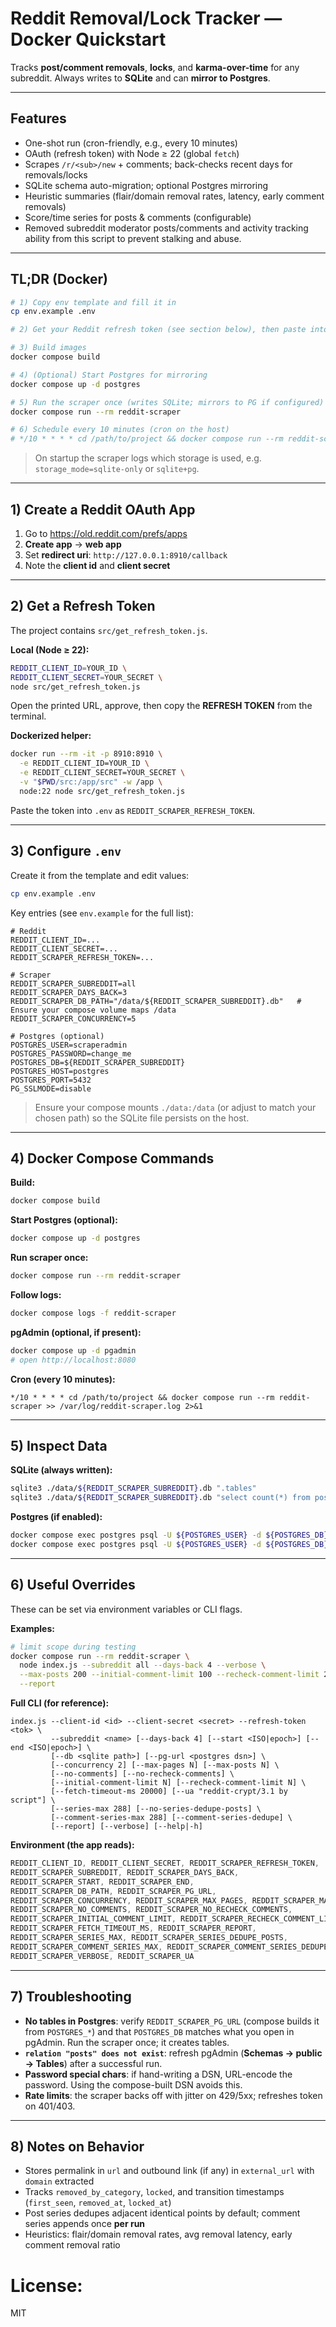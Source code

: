 # Reddit Removal/Lock Tracker — Docker Quickstart

Tracks **post/comment removals**, **locks**, and **karma-over-time** for any subreddit. Always writes to **SQLite** and can **mirror to Postgres**.

---

## Features
- One-shot run (cron-friendly, e.g., every 10 minutes)
- OAuth (refresh token) with Node ≥ 22 (global `fetch`)
- Scrapes `/r/<sub>/new` + comments; back-checks recent days for removals/locks
- SQLite schema auto-migration; optional Postgres mirroring
- Heuristic summaries (flair/domain removal rates, latency, early comment removals)
- Score/time series for posts & comments (configurable)
- Removed subreddit moderator posts/comments and activity tracking ability from this script to prevent stalking and abuse.

---

## TL;DR (Docker)
```bash
# 1) Copy env template and fill it in
cp env.example .env

# 2) Get your Reddit refresh token (see section below), then paste into .env

# 3) Build images
docker compose build

# 4) (Optional) Start Postgres for mirroring
docker compose up -d postgres

# 5) Run the scraper once (writes SQLite; mirrors to PG if configured)
docker compose run --rm reddit-scraper

# 6) Schedule every 10 minutes (cron on the host)
# */10 * * * * cd /path/to/project && docker compose run --rm reddit-scraper >> /var/log/reddit-scraper.log 2>&1
```

> On startup the scraper logs which storage is used, e.g. `storage_mode=sqlite-only` or `sqlite+pg`.

---

## 1) Create a Reddit OAuth App
1. Go to <https://old.reddit.com/prefs/apps>
2. **Create app** → **web app**
3. Set **redirect uri**: `http://127.0.0.1:8910/callback`
4. Note the **client id** and **client secret**

---

## 2) Get a Refresh Token
The project contains `src/get_refresh_token.js`.

**Local (Node ≥ 22):**
```bash
REDDIT_CLIENT_ID=YOUR_ID \
REDDIT_CLIENT_SECRET=YOUR_SECRET \
node src/get_refresh_token.js
```
Open the printed URL, approve, then copy the **REFRESH TOKEN** from the terminal.

**Dockerized helper:**
```bash
docker run --rm -it -p 8910:8910 \
  -e REDDIT_CLIENT_ID=YOUR_ID \
  -e REDDIT_CLIENT_SECRET=YOUR_SECRET \
  -v "$PWD/src:/app/src" -w /app \
  node:22 node src/get_refresh_token.js
```

Paste the token into `.env` as `REDDIT_SCRAPER_REFRESH_TOKEN`.

---

## 3) Configure `.env`
Create it from the template and edit values:
```bash
cp env.example .env
```
Key entries (see `env.example` for the full list):
```dotenv
# Reddit
REDDIT_CLIENT_ID=...
REDDIT_CLIENT_SECRET=...
REDDIT_SCRAPER_REFRESH_TOKEN=...

# Scraper
REDDIT_SCRAPER_SUBREDDIT=all
REDDIT_SCRAPER_DAYS_BACK=3
REDDIT_SCRAPER_DB_PATH="/data/${REDDIT_SCRAPER_SUBREDDIT}.db"   # Ensure your compose volume maps /data
REDDIT_SCRAPER_CONCURRENCY=5

# Postgres (optional)
POSTGRES_USER=scraperadmin
POSTGRES_PASSWORD=change_me
POSTGRES_DB=${REDDIT_SCRAPER_SUBREDDIT}
POSTGRES_HOST=postgres
POSTGRES_PORT=5432
PG_SSLMODE=disable
```
> Ensure your compose mounts `./data:/data` (or adjust to match your chosen path) so the SQLite file persists on the host.

---

## 4) Docker Compose Commands

**Build:**
```bash
docker compose build
```

**Start Postgres (optional):**
```bash
docker compose up -d postgres
```

**Run scraper once:**
```bash
docker compose run --rm reddit-scraper
```

**Follow logs:**
```bash
docker compose logs -f reddit-scraper
```

**pgAdmin (optional, if present):**
```bash
docker compose up -d pgadmin
# open http://localhost:8080
```

**Cron (every 10 minutes):**
```cron
*/10 * * * * cd /path/to/project && docker compose run --rm reddit-scraper >> /var/log/reddit-scraper.log 2>&1
```

---

## 5) Inspect Data

**SQLite (always written):**
```bash
sqlite3 ./data/${REDDIT_SCRAPER_SUBREDDIT}.db ".tables"
sqlite3 ./data/${REDDIT_SCRAPER_SUBREDDIT}.db "select count(*) from posts; select count(*) from comments;"
```

**Postgres (if enabled):**
```bash
docker compose exec postgres psql -U ${POSTGRES_USER} -d ${POSTGRES_DB} -c "\\dt"
docker compose exec postgres psql -U ${POSTGRES_USER} -d ${POSTGRES_DB} -c "select count(*) from public.posts; select count(*) from public.comments;"
```

---

## 6) Useful Overrides
These can be set via environment variables or CLI flags.

**Examples:**
```bash
# limit scope during testing
docker compose run --rm reddit-scraper \
  node index.js --subreddit all --days-back 4 --verbose \
  --max-posts 200 --initial-comment-limit 100 --recheck-comment-limit 200 \
  --report
```

**Full CLI (for reference):**
```
index.js --client-id <id> --client-secret <secret> --refresh-token <tok> \
         --subreddit <name> [--days-back 4] [--start <ISO|epoch>] [--end <ISO|epoch>] \
         [--db <sqlite path>] [--pg-url <postgres dsn>] \
         [--concurrency 2] [--max-pages N] [--max-posts N] \
         [--no-comments] [--no-recheck-comments] \
         [--initial-comment-limit N] [--recheck-comment-limit N] \
         [--fetch-timeout-ms 20000] [--ua "reddit-crypt/3.1 by script"] \
         [--series-max 288] [--no-series-dedupe-posts] \
         [--comment-series-max 288] [--comment-series-dedupe] \
         [--report] [--verbose] [--help|-h]
```

**Environment (the app reads):**
```js
REDDIT_CLIENT_ID, REDDIT_CLIENT_SECRET, REDDIT_SCRAPER_REFRESH_TOKEN,
REDDIT_SCRAPER_SUBREDDIT, REDDIT_SCRAPER_DAYS_BACK,
REDDIT_SCRAPER_START, REDDIT_SCRAPER_END,
REDDIT_SCRAPER_DB_PATH, REDDIT_SCRAPER_PG_URL,
REDDIT_SCRAPER_CONCURRENCY, REDDIT_SCRAPER_MAX_PAGES, REDDIT_SCRAPER_MAX_POSTS,
REDDIT_SCRAPER_NO_COMMENTS, REDDIT_SCRAPER_NO_RECHECK_COMMENTS,
REDDIT_SCRAPER_INITIAL_COMMENT_LIMIT, REDDIT_SCRAPER_RECHECK_COMMENT_LIMIT,
REDDIT_SCRAPER_FETCH_TIMEOUT_MS, REDDIT_SCRAPER_REPORT,
REDDIT_SCRAPER_SERIES_MAX, REDDIT_SCRAPER_SERIES_DEDUPE_POSTS,
REDDIT_SCRAPER_COMMENT_SERIES_MAX, REDDIT_SCRAPER_COMMENT_SERIES_DEDUPE,
REDDIT_SCRAPER_VERBOSE, REDDIT_SCRAPER_UA
```

---

## 7) Troubleshooting
- **No tables in Postgres**: verify `REDDIT_SCRAPER_PG_URL` (compose builds it from `POSTGRES_*`) and that `POSTGRES_DB` matches what you open in pgAdmin. Run the scraper once; it creates tables.
- **`relation "posts" does not exist`**: refresh pgAdmin (**Schemas → public → Tables**) after a successful run.
- **Password special chars**: if hand-writing a DSN, URL-encode the password. Using the compose-built DSN avoids this.
- **Rate limits**: the scraper backs off with jitter on 429/5xx; refreshes token on 401/403.

---

## 8) Notes on Behavior
- Stores permalink in `url` and outbound link (if any) in `external_url` with `domain` extracted
- Tracks `removed_by_category`, `locked`, and transition timestamps (`first_seen`, `removed_at`, `locked_at`)
- Post series dedupes adjacent identical points by default; comment series appends once **per run**
- Heuristics: flair/domain removal rates, avg removal latency, early comment removal ratio


# License:

MIT